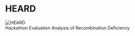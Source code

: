 # HEARD
![HEARD](https://user-images.githubusercontent.com/14998171/162662521-ffeb0225-78d3-4f96-b387-b3739f555ee4.png)<br>
Hackathon Evaluation Analysis of Recombination Deficiency
